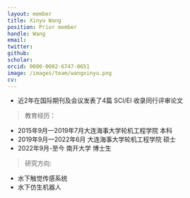 ```yaml
---
layout: member
title: Xinyu Wang
position: Prior member
handle: Wang
email: 
twitter: 
github: 
scholar:
orcid: 0000-0002-6747-0651
image: /images/team/wangxinyu.png
cv: 
---
```


- 近2年在国际期刊及会议发表了4篇 SCI/EI 收录同行评审论文

> 教育经历：

- 2015年9月—2019年7月大连海事大学轮机工程学院 本科 
- 2019年9月—2022年6月 大连海事大学轮机工程学院 硕士 
- 2022年9月-至今 南开大学 博士生

> 研究方向:

- 水下触觉传感系统
- 水下仿生机器人


